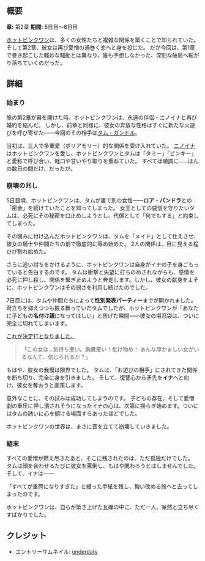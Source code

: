 <!-- title: ホットピンクワンの崩れゆく関係 -->
<!-- quote: 私の中に何かを感じる…これは命の奇跡だ！ -->
<!-- chapters: 1 -->
<!-- images: (ホットピンクワンに辱められるタム・ガンドル), (ああそう、彼女は一度「数独」で命を絶とうとしたこともある), (ホットピンクの性別発表パーティー), (ホットピンクワンがイナの最後の手紙を読む) -->
<!-- model: false -->

## 概要

**章:** 第2章
**期間:** 5日目～8日目

[ホットピンクワン](#entry:irys-entry)は、多くの女性たちと複雑な関係を築くことで知られていた。
そして第2章、彼女は再び愛憎の渦巻く恋へと身を投じた。
だが今回は、第1章で巻き起こした軽妙な騒動とは異なり、誰も予想しなかった、深刻な破局へ転がり落ちていくのだった。

## 詳細

### 始まり

旅の第2章が幕を開けた時、ホットピンクワンは、永遠の伴侶・ニノイナと再び婚約を結んだ。
しかし、前章と同様に、彼女の奔放な性格はすぐに新たな火遊びを呼び寄せた――今回のその相手は[タム・ガンドル](#entry:kronii-entry)。

当初は、三人で多重愛（ポリアモリー）的な関係を受け入れていた。
[ニノイナ](#entry:ina-entry)はホットピンクワンを愛し、ホットピンクワンとタムは「タミー」「ピンキー」と愛称で呼び合い、軽口や甘いやり取りを重ねていた。
すべては順調に……ほんの数日の間だけ、だったが。

### 崩壊の兆し

5日目頃、ホットピンクワンは、タムが裏で別の女性――**ロア・パンドラ**との「密会」を続けていたことを知ってしまった。
女王としての威信を守りたいタムは、必死にその秘密を口止めしようとし、代償として「何でもする」と約束してしまった。

その弱みに付け込んだホットピンクワンは、タムを「メイド」として仕えさせ、彼女の騎士や仲間たちの前で徹底的に辱め始めた。
2人の関係は、目に見える程ひび割れ始めた。

さらに追い討ちをかけるように、ホットピンクワンは自身がイナの子を身ごもっていると告白するのです。
タムは衝撃と失望に打ちのめされながらも、感情を必死に押し殺し、関係を繋ぎ止めようと奔走します。しかし、彼女の献身をよそに、ホットピンクワンはその弱さを利用し続けたのでした。

7日目には、タムや仲間たちによって**性別発表パーティー**までが開かれました。
苛立ちを抑えつつも振る舞っていたタムでしたが、ホットピンクワンが「あなたに子どもの**名付け親**になってほしい」と告げた瞬間――彼女の堪忍袋は、ついに完全に切れてしまいます。

[これが決定打となりました。](https://www.youtube.com/live/CUh9eciJil4?t=7701)

> 「この女は…気持ち悪い。胸糞悪い！化け物め！
> あんな厚かましい女がいるなんて、信じられるか？」

もはや、彼女の我慢は限界でした。
タムは、「お遊びの相手」にされてきた関係を断ち切り、完全に身を引きました。
そして、復讐心から矛先を**イナ**へと向け、彼女を奪おうと画策します。

意外なことに、その試みは成功してしまうのです。
子どもの存在、そして愛憎劇の重圧に押し潰されそうになったイナの心は、次第に揺らぎ始めます。ついにはタムの誘いに心を傾ける場面すらあったほどでした。

ホットピンクワンの世界は、まさに音を立てて崩壊していきました。

### 結末

すべての愛憎が燃え尽きたあと、そこに残されたのは、ただ孤独だけでした。
タムは顔を合わせるたびに彼女を罵倒し、もはや関わろうとはしませんでした。
そして、イナは――

「すべてが重荷になりすぎた」と綴った手紙を残し、悔い改める旅へと去ってしまったのです。

ホットピンクワンは、自らが築き上げた瓦礫の中に、ただ一人、呆然と立ち尽くすばかりでした。

## クレジット

- エントリーサムネイル: [underdatv](https://x.com/underdatv/status/1921053079169912913/)
